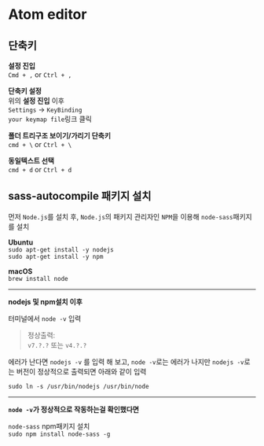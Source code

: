 # Atom editor

## 단축키

**설정 진입**  
`Cmd + ,` or `Ctrl + ,`

**단축키 설정**  
위의 **설정 진입** 이후  
`Settings` -> `KeyBinding`  
`your keymap file`링크 클릭

**폴더 트리구조 보이기/가리기 단축키**  
`cmd + \` or `Ctrl + \`

**동일텍스트 선택**  
`cmd + d` or `Ctrl + d`


## sass-autocompile 패키지 설치

먼저 `Node.js`를 설치 후, `Node.js`의 패키지 관리자인 `NPM`을 이용해 `node-sass`패키지를 설치


**Ubuntu**  
`sudo apt-get install -y nodejs`   
`sudo apt-get install -y npm`

**macOS**  
`brew install node`

---

**nodejs 및 npm설치 이후**  

터미널에서 `node -v` 입력

> 정상출력:  
> `v7.?.?` 또는 `v4.?.?`

에러가 난다면 `nodejs -v` 를 입력 해 보고, `node -v`로는 에러가 나지만 `nodejs -v`로는 버전이 정상적으로 출력되면 아래와 같이 입력

```
sudo ln -s /usr/bin/nodejs /usr/bin/node
```
 
---

**`node -v`가 정상적으로 작동하는걸 확인했다면**

`node-sass` npm패키지 설치  
`sudo npm install node-sass -g`
